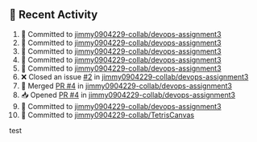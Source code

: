 ## 📌 Recent Activity
<!--START_SECTION:activity-->
1. 📝 Committed to [jimmy0904229-collab/devops-assignment3](https://github.com/jimmy0904229-collab/devops-assignment3/commit/4a2fca6153988b31245b9d0c6f6876e2a951f8a6)
2. 📝 Committed to [jimmy0904229-collab/devops-assignment3](https://github.com/jimmy0904229-collab/devops-assignment3/commit/f454d496dcbbce58266e3ae1aacb2aa51d481b69)
3. 📝 Committed to [jimmy0904229-collab/devops-assignment3](https://github.com/jimmy0904229-collab/devops-assignment3/commit/b14a0abc619c9347f919c184df869afad4975d67)
4. 📝 Committed to [jimmy0904229-collab/devops-assignment3](https://github.com/jimmy0904229-collab/devops-assignment3/commit/762f0536933059d11e6ac6d99ace4bd9cbb5e548)
5. 📝 Committed to [jimmy0904229-collab/devops-assignment3](https://github.com/jimmy0904229-collab/devops-assignment3/commit/f3b3859e3c6dba8fc98f18bb94e3521724309549)
6. ❌ Closed an issue [#2](https://github.com/jimmy0904229-collab/devops-assignment3/issues/2) in [jimmy0904229-collab/devops-assignment3](https://github.com/jimmy0904229-collab/devops-assignment3)
7. 🔀 Merged [PR #4](https://github.com/jimmy0904229-collab/devops-assignment3/pull/4) in [jimmy0904229-collab/devops-assignment3](https://github.com/jimmy0904229-collab/devops-assignment3)
8. 📥 Opened [PR #4](https://github.com/jimmy0904229-collab/devops-assignment3/pull/4) in [jimmy0904229-collab/devops-assignment3](https://github.com/jimmy0904229-collab/devops-assignment3)
9. 📝 Committed to [jimmy0904229-collab/devops-assignment3](https://github.com/jimmy0904229-collab/devops-assignment3/commit/de026862a77507253db53a084e1373aa726dda40)
10. 📝 Committed to [jimmy0904229-collab/TetrisCanvas](https://github.com/jimmy0904229-collab/TetrisCanvas/commit/d9ec551ca29cfae2d9c4a25309a13a9a9058b28d)
<!--END_SECTION:activity-->
test
